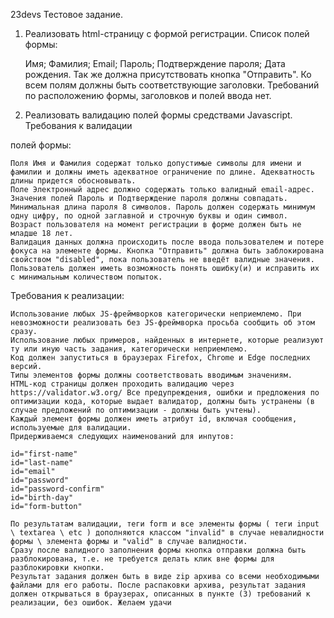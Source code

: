 23devs
Тестовое задание.
1. Реализовать html-страницу с формой регистрации. Список полей формы:

    Имя;
    Фамилия;
    Email;
    Пароль;
    Подтверждение пароля;
    Дата рождения. Так же должна присутствовать кнопка "Отправить". Ко всем полям должны быть соответствующие заголовки. Требований по расположению формы, заголовков и полей ввода нет.

2. Реализовать валидацию полей формы средствами Javascript. Требования к валидации

полей формы:

    Поля Имя и Фамилия содержат только допустимые символы для имени и фамилии и должны иметь адекватное ограничение по длине. Адекватность длины придется обосновывать.
    Поле Электронный адрес должно содержать только валидный email-адрес.
    Значения полей Пароль и Подтверждение пароля должны совпадать.
    Минимальная длина пароля 8 символов. Пароль должен содержать минимум одну цифру, по одной заглавной и строчную буквы и один символ.
    Возраст пользователя на момент регистрации в форме должен быть не младше 18 лет.
    Валидация данных должна происходить после ввода пользователем и потере фокуса на элементе формы. Кнопка "Отправить" должна быть заблокирована свойством "disabled", пока пользователь не введёт валидные значения.
    Пользователь должен иметь возможность понять ошибку(и) и исправить их с минимальным количеством попыток.

Требования к реализации:

    Использование любых JS-фреймворков категорически неприемлемо. При невозможности реализовать без JS-фреймворка просьба сообщить об этом сразу.
    Использование любых примеров, найденных в интернете, которые реализуют ту или иную часть задания, категорически неприемлемо.
    Код должен запуститься в браузерах Firefox, Chrome и Edge последних версий.
    Типы элементов формы должны соответствовать вводимым значениям.
    HTML-код страницы должен проходить валидацию через https://validator.w3.org/ Все предупреждения, ошибки и предложения по оптимизации кода, которые выдает валидатор, должны быть устранены (в случае предложений по оптимизации - должны быть учтены).
    Каждый элемент формы должен иметь атрибут id, включая сообщения, используемые для валидации.
    Придерживаемся следующих наименований для инпутов:

    id="first-name"
    id="last-name"
    id="email"
    id="password"
    id="password-confirm"
    id="birth-day"
    id="form-button"

    По результатам валидации, теги form и все элементы формы ( теги input \ textarea \ etc ) дополняются классом "invalid" в случае невалидности формы \ элемента формы и "valid" в случае валидности.
    Сразу после валидного заполнения формы кнопка отправки должна быть разблокирована, т.е. не требуется делать клик вне формы для разблокировки кнопки.
    Результат задания должен быть в виде zip архива со всеми необходимыми файлами для его работы. После распаковки архива, результат задания должен открываться в браузерах, описанных в пункте (3) требований к реализации, без ошибок. Желаем удачи

